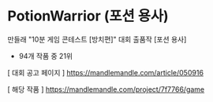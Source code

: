 # PotionWarrior (포션 용사)
만들래 "10분 게임 콘테스트 [방치편]" 대회 출품작 [포션 용사]
- 94개 작품 중 21위

[ 대회 공고 페이지 ]
https://mandlemandle.com/article/050916

[ 해당 작품 ]
https://mandlemandle.com/project/7f7766/game
